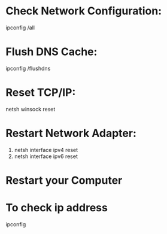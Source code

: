 # Check Network Configuration:
ipconfig /all

# Flush DNS Cache:
ipconfig /flushdns

# Reset TCP/IP:
netsh winsock reset

# Restart Network Adapter:
1. netsh interface ipv4 reset
2. netsh interface ipv6 reset

# Restart your Computer

# To check ip address
ipconfig
